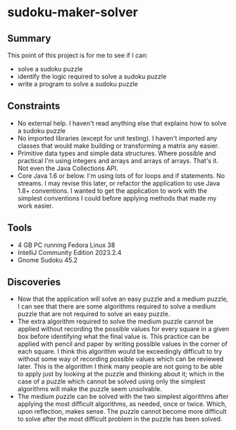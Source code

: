 # sudoku-maker-solver

## Summary
This point of this project is for me to see if I can:
* solve a sudoku puzzle
* identify the logic required to solve a sudoku puzzle
* write a program to solve a sudoku puzzle

## Constraints
* No external help. I haven't read anything else that explains how to solve a sudoku puzzle
* No imported libraries (except for unit testing). I haven't imported any classes that would make building or transforming a matrix any easier. 
* Primitive data types and simple data structures. Where possible and practical I'm using integers and arrays and arrays of arrays. That's it. Not even the Java Collections API.
* Core Java 1.6 or below. I'm using lots of for loops and if statements. No streams. I may revise this later, or refactor the application to use Java 1.8+ conventions. I wanted to get the application to work with the simplest conventions I could before applying methods that made my work easier.

## Tools
* 4 GB PC running Fedora Linux 38
* IntelliJ Community Edition 2023.2.4
* Gnome Sudoku 45.2 

## Discoveries
* Now that the application will solve an easy puzzle and a medium puzzle, I can see that there are some algorithms required to solve a medium puzzle that are not required to solve an easy puzzle.
* The extra algorithm required to solve the medium puzzle cannot be applied without recording the possible values for every square in a given box before identifying what the final value is. This practice can be applied with pencil and paper by writing possible values in the corner of each square. I think this algorithm would be exceedingly difficult to try without some way of recording possible values which can be reviewed later. This is the algorithm I think many people are not going to be able to apply just by looking at the puzzle and thinking about it; which in the case of a puzzle which cannot be solved using only the simplest algorithms will make the puzzle seem unsolvable. 
* The medium puzzle can be solved with the two simplest algorithms after applying the most difficult algorithms, as needed, once or twice. Which, upon reflection, makes sense. The puzzle cannot become more difficult to solve after the most difficult problem in the puzzle has been solved. 
